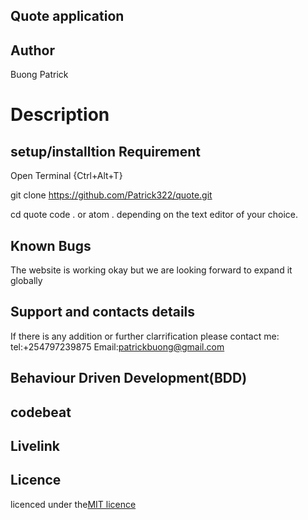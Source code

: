 ## Quote application

## Author

Buong Patrick

# Description


## setup/installtion Requirement

Open Terminal {Ctrl+Alt+T}

git clone https://github.com/Patrick322/quote.git

cd quote
code . or atom . depending on the text editor of your choice.


## Known Bugs

The website is working okay but we are looking forward to expand it  globally


## Support and contacts details
If there is any addition or further clarrification please contact me:
tel:+254797239875
Email:patrickbuong@gmail.com

## Behaviour Driven Development(BDD)


## codebeat




## Livelink

 


## Licence

licenced under the[MIT licence](LICENCED)
